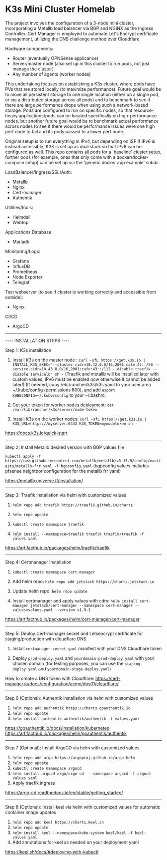 # K3s Mini Cluster Homelab
The project involves the configuration of a 3-node mini cluster, incorporating a Metallb load balancer via BGP and NGINX as the Ingress Controller. Cert Manager is employed to automate Let's Encrypt certificate management, utilizing the DNS challenge method over Cloudflare.

Hardware components:

- Router (eventually OPNSense applicance)
- Server/master node (also set up in this cluster to run pods, not just manage the cluster)
- Any number of agents (worker nodes)

This undertaking focuses on establishing a K3s cluster, where pods have PVs that are stored locally (to maximize performance). Future goal would be to move all persistent storage to one single location (either on a single pod, or via a distributed storage across all pods) and to benchmark to see if there are large performance drops when using such a network-based storage. Pods are configured to run on specific nodes, so that resource-heavy applications/pods can be located specifically on high-performance nodes, but another future goal would be to benchmark actual performance across nodes to see if there would be performance issues were one high perf node to fail and its pods passed to a lower perf node.

Original setup is to run everything in IPv4, but depending on ISP if IPv6 is instead accessible, K3S is set up as dual stack so that IPv6 can be configured as well. This repo contains all pods for a 'baseline' cluster setup, further pods (for example, ones that only come with a docker/docker-compose setup) can be set up via the 'generic docker app example' subdir.  

LoadBalancer/Ingress/SSL/Auth:
- Metallb
- Nginx
- Cert-manager 
- Authentik

Utilities/tools:
- Heimdall 
- Webtop

Applications Database:
- Mariadb

Monitoring/Logs:
- Grafana
- InfluxDB
- Prometheus
- Node Exporter
- Telegraf

Test webserver (to see if cluster is working correctly and accessible from outside):
- Nginx

CI/CD
- ArgoCD

----------------------------

---- INSTALLATION STEPS ----

Step 1:
  K3s installation

1. Install K3s on the master node :
```curl -sfL https://get.k3s.io | INSTALL_K3S_EXEC="--cluster-cidr=10.42.0.0/16,2001:cafe:42::/56 --service-cidr=10.43.0.0/16,2001:cafe:43::/112 --disable traefik --disable servicelb" sh -```  (Traefik and metallb will be installed later with custom values, IPv6 must be enabled now otherwise it cannot be added later!)
(If needed, copy /etc/rancher/k3s/k3s.yaml to your user area ~/.kube/config (permissions 600), and add ```export KUBECONFIG=~/.kube/config``` to your ~/.bashrc.

2. Get your token for worker nodes deployment:
```cat /var/lib/rancher/k3s/server/node-token```

3. Install K3s on the worker nodes:
```curl -sfL https://get.k3s.io | K3S_URL=https://myserver:6443 K3S_TOKEN=mynodetoken sh -```

https://docs.k3s.io/quick-start

----------------------------

Step 2:
   Install Metallb desired version with BGP values file 

```kubectl apply -f https://raw.githubusercontent.com/metallb/metallb/v0.13.9/config/manifests/metallb-frr.yaml -f bgpconfig.yaml```
(bgpconfig values includes pfsense neightbor configuration for the metallb frr yaml)

https://metallb.universe.tf/installation/

----------------------------

Step 3:
   Traefik installation via helm with customized values

1. ```helm repo add traefik https://traefik.github.io/charts```

2. ```helm repo update``` 

3. ```kubectl create namespace traefik```

4. ```helm install --namespace=traefik traefik traefik/traefik -f values.yaml``` 
   
https://artifacthub.io/packages/helm/traefik/traefik

----------------------------

Step 4:
   Certmanager Installation

1. ```kubectl create namespace cert-manager```

2. Add helm repo:
```helm repo add jetstack https://charts.jetstack.io```

3. Update helm repo:
```helm repo update```

4. Install certmanager and apply values with cdrs:
```helm install cert-manager jetstack/cert-manager --namespace cert-manager --values=values.yaml --version v1.9.1```

https://artifacthub.io/packages/helm/cert-manager/cert-manager

----------------------------

Step 5:
   Deploy Cert-manager secret and Letsencrypt certificate for staging/production with cloudflare DNS
   
1. Install ```certmanager-secret.yaml``` manifest with your DNS Cloudflare token

2. Deploy  ```prod-deploy.yaml``` and ```yourdomain-prod-deploy.yaml``` with your chosen domain (for testing purposes, you can use the ```staging-deploy.yaml``` and ```yourdomain-stage-deploy.yaml```)

How to create a DNS token with Cloudflare: 
https://cert-manager.io/docs/configuration/acme/dns01/cloudflare/

----------------------------

Step 6 (Optional):
   Authentik installation via helm with customized values

1. ```helm repo add authentik https://charts.goauthentik.io```
2. ```helm repo update```
3. ```helm install authentik authentik/authentik -f values.yaml```

https://goauthentik.io/docs/installation/kubernetes
https://artifacthub.io/packages/helm/goauthentik/authentik

----------------------------

Step 7 (Optional):
   Install ArgoCD via helm with customized values
   
1. ```helm repo add argo https://argoproj.github.io/argo-helm```
2. ```helm repo update```
3. ```kubectl create namespace argocd```
4. ```helm install argocd argo/argo-cd  --namespace argocd -f argocd-values.yaml```
5. Apply traefik ingress

https://argo-cd.readthedocs.io/en/stable/getting_started/

----------------------------

Step 8 (Optional):
   Install keel via helm with customized values for automatic container image updates
   
1. ```helm repo add keel https://charts.keel.sh ```
2. ```helm repo update```
3. ```helm install keel --namespace=kube-system keel/keel -f keel-values.yaml```
4. Add annotations for keel as needed on your deployment yaml

https://keel.sh/docs/#deploying-with-kubectl
